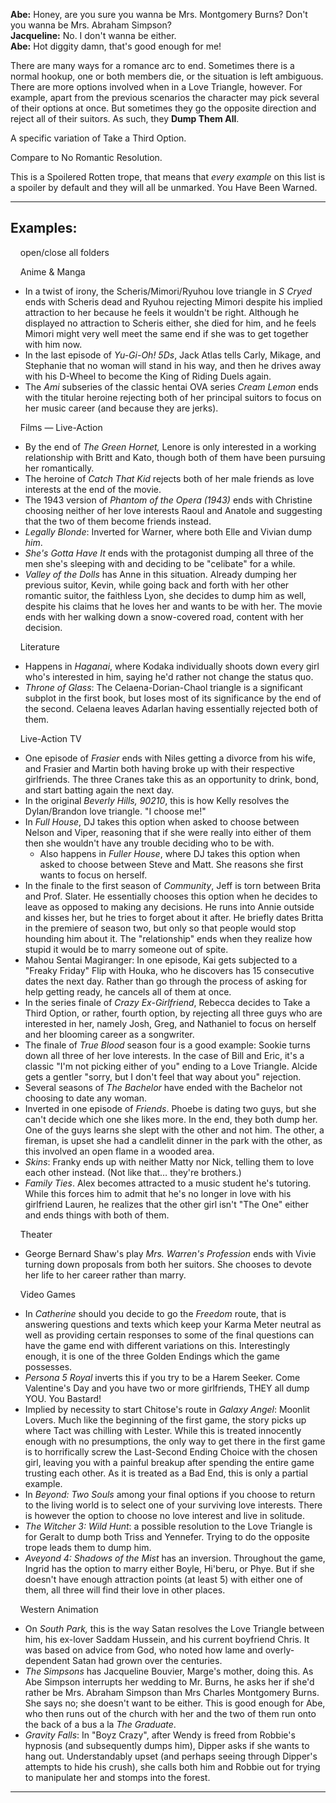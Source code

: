**Abe:** Honey, are you sure you wanna be Mrs. Montgomery Burns? Don't you wanna be Mrs. Abraham Simpson?  
**Jacqueline:** No. I don't wanna be either.  
**Abe:** Hot diggity damn, that's good enough for me!

There are many ways for a romance arc to end. Sometimes there is a normal hookup, one or both members die, or the situation is left ambiguous. There are more options involved when in a Love Triangle, however. For example, apart from the previous scenarios the character may pick several of their options at once. But sometimes they go the opposite direction and reject all of their suitors. As such, they **Dump Them All**.

A specific variation of Take a Third Option.

Compare to No Romantic Resolution.

This is a Spoilered Rotten trope, that means that _every example_ on this list is a spoiler by default and they will all be unmarked. You Have Been Warned.

___

## Examples:

    open/close all folders 

    Anime & Manga 

-   In a twist of irony, the Scheris/Mimori/Ryuhou love triangle in _S Cryed_ ends with Scheris dead and Ryuhou rejecting Mimori despite his implied attraction to her because he feels it wouldn't be right. Although he displayed no attraction to Scheris either, she died for him, and he feels Mimori might very well meet the same end if she was to get together with him now.
-   In the last episode of _Yu-Gi-Oh! 5Ds_, Jack Atlas tells Carly, Mikage, and Stephanie that no woman will stand in his way, and then he drives away with his D-Wheel to become the King of Riding Duels again.
-   The _Ami_ subseries of the classic hentai OVA series _Cream Lemon_ ends with the titular heroine rejecting both of her principal suitors to focus on her music career (and because they are jerks).

    Films — Live-Action 

-   By the end of _The Green Hornet,_ Lenore is only interested in a working relationship with Britt and Kato, though both of them have been pursuing her romantically.
-   The heroine of _Catch That Kid_ rejects both of her male friends as love interests at the end of the movie.
-   The 1943 version of _Phantom of the Opera (1943)_ ends with Christine choosing neither of her love interests Raoul and Anatole and suggesting that the two of them become friends instead.
-   _Legally Blonde_: Inverted for Warner, where both Elle and Vivian dump _him_.
-   _She's Gotta Have It_ ends with the protagonist dumping all three of the men she's sleeping with and deciding to be "celibate" for a while.
-   _Valley of the Dolls_ has Anne in this situation. Already dumping her previous suitor, Kevin, while going back and forth with her other romantic suitor, the faithless Lyon, she decides to dump him as well, despite his claims that he loves her and wants to be with her. The movie ends with her walking down a snow-covered road, content with her decision.

    Literature 

-   Happens in _Haganai_, where Kodaka individually shoots down every girl who's interested in him, saying he'd rather not change the status quo.
-   _Throne of Glass_: The Celaena-Dorian-Chaol triangle is a significant subplot in the first book, but loses most of its significance by the end of the second. Celaena leaves Adarlan having essentially rejected both of them.

    Live-Action TV 

-   One episode of _Frasier_ ends with Niles getting a divorce from his wife, and Frasier and Martin both having broke up with their respective girlfriends. The three Cranes take this as an opportunity to drink, bond, and start batting again the next day.
-   In the original _Beverly Hills, 90210_, this is how Kelly resolves the Dylan/Brandon love triangle. "I choose me!"
-   In _Full House_, DJ takes this option when asked to choose between Nelson and Viper, reasoning that if she were really into either of them then she wouldn't have any trouble deciding who to be with.
    -   Also happens in _Fuller House_, where DJ takes this option when asked to choose between Steve and Matt. She reasons she first wants to focus on herself.
-   In the finale to the first season of _Community_, Jeff is torn between Brita and Prof. Slater. He essentially chooses this option when he decides to leave as opposed to making any decisions. He runs into Annie outside and kisses her, but he tries to forget about it after. He briefly dates Britta in the premiere of season two, but only so that people would stop hounding him about it. The "relationship" ends when they realize how stupid it would be to marry someone out of spite.
-   Mahou Sentai Magiranger: In one episode, Kai gets subjected to a "Freaky Friday" Flip with Houka, who he discovers has 15 consecutive dates the next day. Rather than go through the process of asking for help getting ready, he cancels all of them at once.
-   In the series finale of _Crazy Ex-Girlfriend_, Rebecca decides to Take a Third Option, or rather, fourth option, by rejecting all three guys who are interested in her, namely Josh, Greg, and Nathaniel to focus on herself and her blooming career as a songwriter.
-   The finale of _True Blood_ season four is a good example: Sookie turns down all three of her love interests. In the case of Bill and Eric, it's a classic "I'm not picking either of you" ending to a Love Triangle. Alcide gets a gentler "sorry, but I don't feel that way about you" rejection.
-   Several seasons of _The Bachelor_ have ended with the Bachelor not choosing to date any woman.
-   Inverted in one episode of _Friends_. Phoebe is dating two guys, but she can't decide which one she likes more. In the end, they both dump her. One of the guys learns she slept with the other and not him. The other, a fireman, is upset she had a candlelit dinner in the park with the other, as this involved an open flame in a wooded area.
-   _Skins_: Franky ends up with neither Matty nor Nick, telling them to love each other instead. (Not like that… they're brothers.)
-   _Family Ties_. Alex becomes attracted to a music student he's tutoring. While this forces him to admit that he's no longer in love with his girlfriend Lauren, he realizes that the other girl isn't "The One" either and ends things with both of them.

    Theater 

-   George Bernard Shaw's play _Mrs. Warren's Profession_ ends with Vivie turning down proposals from both her suitors. She chooses to devote her life to her career rather than marry.

    Video Games 

-   In _Catherine_ should you decide to go the _Freedom_ route, that is answering questions and texts which keep your Karma Meter neutral as well as providing certain responses to some of the final questions can have the game end with different variations on this. Interestingly enough, it is one of the three Golden Endings which the game possesses.
-   _Persona 5 Royal_ inverts this if you try to be a Harem Seeker. Come Valentine's Day and you have two or more girlfriends, THEY all dump YOU. You Bastard!
-   Implied by necessity to start Chitose's route in _Galaxy Angel_: Moonlit Lovers. Much like the beginning of the first game, the story picks up where Tact was chilling with Lester. While this is treated innocently enough with no presumptions, the only way to get there in the first game is to horrifically screw the Last-Second Ending Choice with the chosen girl, leaving you with a painful breakup after spending the entire game trusting each other. As it is treated as a Bad End, this is only a partial example.
-   In _Beyond: Two Souls_ among your final options if you choose to return to the living world is to select one of your surviving love interests. There is however the option to choose no love interest and live in solitude.
-   _The Witcher 3: Wild Hunt_: a possible resolution to the Love Triangle is for Geralt to dump both Triss and Yennefer. Trying to do the opposite trope leads them to dump him.
-   _Aveyond 4: Shadows of the Mist_ has an inversion. Throughout the game, Ingrid has the option to marry either Boyle, Hi'beru, or Phye. But if she doesn't have enough attraction points (at least 5) with either one of them, all three will find their love in other places.

    Western Animation 

-   On _South Park,_ this is the way Satan resolves the Love Triangle between him, his ex-lover Saddam Hussein, and his current boyfriend Chris. It was based on advice from God, who noted how lame and overly-dependent Satan had grown over the centuries.
-   _The Simpsons_ has Jacqueline Bouvier, Marge's mother, doing this. As Abe Simpson interrupts her wedding to Mr. Burns, he asks her if she'd rather be Mrs. Abraham Simpson than Mrs Charles Montgomery Burns. She says no; she doesn't want to be either. This is good enough for Abe, who then runs out of the church with her and the two of them run onto the back of a bus a la _The Graduate_.
-   _Gravity Falls_: In "Boyz Crazy", after Wendy is freed from Robbie's hypnosis (and subsequently dumps him), Dipper asks if she wants to hang out. Understandably upset (and perhaps seeing through Dipper's attempts to hide his crush), she calls both him and Robbie out for trying to manipulate her and stomps into the forest.

___